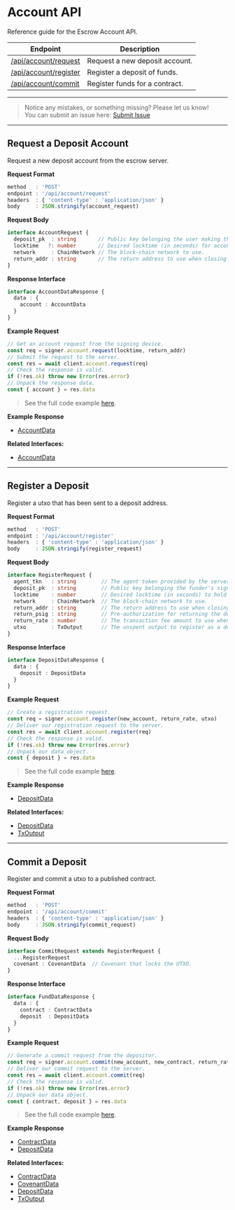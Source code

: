 # Account API

Reference guide for the Escrow Account API.

| Endpoint | Description |
|----------|-------------|
| [/api/account/request](#request-a-deposit-account) | Request a new deposit account. |
| [/api/account/register](#register-a-deposit)       | Register a deposit of funds.   |
| [/api/account/commit](#commit-a-deposit)           | Register funds for a contract. |

---
> Notice any mistakes, or something missing? Please let us know!  
> You can submit an issue here: [Submit Issue](https://github.com/BitEscrow/escrow-core/issues/new/choose)

---

## Request a Deposit Account

Request a new deposit account from the escrow server.

**Request Format**

```ts
method   : 'POST'
endpoint : '/api/account/request'
headers  : { 'content-type' : 'application/json' }
body     : JSON.stringify(account_request)
```

**Request Body**

```ts
interface AccountRequest {
  deposit_pk  : string       // Public key belonging the user making the deposit.
  locktime   ?: number       // Desired locktime (in seconds) for account recovery.
  network     : ChainNetwork // The block-chain network to use.
  return_addr : string       // The return address to use when closing the deposit.
}
```

**Response Interface**

```ts
interface AccountDataResponse {
  data : {
    account : AccountData
  }
}
```

**Example Request**

```ts
// Get an account request from the signing device.
const req = signer.account.request(locktime, return_addr)
// Submit the request to the server.
const res = await client.account.request(req)
// Check the response is valid.
if (!res.ok) throw new Error(res.error)
// Unpack the response data.
const { account } = res.data
```

> See the full code example [here](https://github.com/BitEscrow/escrow-core/tree/master/demo/api/account/request.ts).

**Example Response**

- [AccountData](../examples/AccountData.md)

**Related Interfaces:**

- [AccountData](../data/account.md#account-data)

---

## Register a Deposit

Register a utxo that has been sent to a deposit address.

**Request Format**

```ts
method   : 'POST'
endpoint : '/api/account/register'
headers  : { 'content-type' : 'application/json' }
body     : JSON.stringify(register_request)
```

**Request Body**

```ts
interface RegisterRequest {
  agent_tkn   : string        // The agent token provided by the server.
  deposit_pk  : string        // Public key belonging the funder's signing device.
  locktime    : number        // Desired locktime (in seconds) to hold funds in escrow.
  network     : ChainNetwork  // The block-chain network to use.
  return_addr : string        // The return address to use when closing the deposit.
  return_psig : string        // Pre-authorization for returning the deposit.
  return_rate : number        // The transaction fee amount to use when closing the deposit.
  utxo        : TxOutput      // The unspent output to register as a deposit.
}
```

**Response Interface**

```ts
interface DepositDataResponse {
  data : {
    deposit : DepositData
  }
}
```

**Example Request**

```ts
// Create a registration request.
const req = signer.account.register(new_account, return_rate, utxo)
// Deliver our registration request to the server.
const res = await client.account.register(req)
// Check the response is valid.
if (!res.ok) throw new Error(res.error)
// Unpack our data object.
const { deposit } = res.data
```

> See the full code example [here](https://github.com/BitEscrow/escrow-core/tree/master/demo/api/account/register.ts).

**Example Response**

- [DepositData](../examples/DepositData.md)

**Related Interfaces:**

- [DepositData](../data/deposit.md#deposit-data)
- [TxOutput](../data/oracle.md#tx-output)

---

## Commit a Deposit

Register and commit a utxo to a published contract.

**Request Format**

```ts
method   : 'POST'
endpoint : '/api/account/commit'
headers  : { 'content-type' : 'application/json' }
body     : JSON.stringify(commit_request)
```

**Request Body**

```ts
interface CommitRequest extends RegisterRequest {
  ...RegisterRequest
  covenant : CovenantData  // Covenant that locks the UTXO.
}
```

**Response Interface**

```ts
interface FundDataResponse {
  data : {
    contract : ContractData
    deposit  : DepositData
  }
}
```

**Example Request**

```ts
// Generate a commit request from the depositor.
const req = signer.account.commit(new_account, new_contract, return_rate, utxo)
// Deliver our commit request to the server.
const res = await client.account.commit(req)
// Check the response is valid.
if (!res.ok) throw new Error(res.error)
// Unpack our data object.
const { contract, deposit } = res.data
```

> See the full code example [here](https://github.com/BitEscrow/escrow-core/tree/master/demo/api/account/commit.ts).

**Example Response**

- [ContractData](../examples/ContractData.md)
- [DepositData](../examples/DepositData.md)

**Related Interfaces:**

- [ContractData](../data/contract.md#contract-data)
- [CovenantData](../data/deposit.md#covenant-data)
- [DepositData](../data/deposit.md#deposit-data)
- [TxOutput](../data/oracle.md#tx-output)
